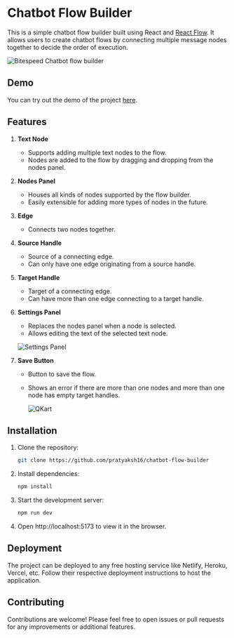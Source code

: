 # Chatbot Flow Builder

This is a simple chatbot flow builder built using React and [React Flow](https://reactflow.dev/). It allows users to create chatbot flows by connecting multiple message nodes together to decide the order of execution.

![Bitespeed Chatbot flow builder](https://bitespeed.notion.site/image/https%3A%2F%2Fs3-us-west-2.amazonaws.com%2Fsecure.notion-static.com%2F75974f28-7e11-4222-b99f-83ae626dc6b8%2FText_node.jpeg?table=block&id=118525ef-afef-4cf8-b073-d813ce8493b2&spaceId=bd075709-aeb9-477a-aa0d-347a38181da2&width=2000&userId=&cache=v2)

## Demo

You can try out the demo of the project [here](https://chatbot-flow-builder-pratyakshj16.netlify.app/).

## Features

1. **Text Node**
   - Supports adding multiple text nodes to the flow.
   - Nodes are added to the flow by dragging and dropping from the nodes panel.
2. **Nodes Panel**
   - Houses all kinds of nodes supported by the flow builder.
   - Easily extensible for adding more types of nodes in the future.
3. **Edge**
   - Connects two nodes together.
4. **Source Handle**
   - Source of a connecting edge.
   - Can only have one edge originating from a source handle.
5. **Target Handle**
   - Target of a connecting edge.
   - Can have more than one edge connecting to a target handle.
6. **Settings Panel**

   - Replaces the nodes panel when a node is selected.
   - Allows editing the text of the selected text node.

   ![Settings Panel](https://bitespeed.notion.site/image/https%3A%2F%2Fs3-us-west-2.amazonaws.com%2Fsecure.notion-static.com%2F38e424e4-01cd-462b-a4af-29de9d2c404c%2FSettings_panel.jpeg?table=block&id=7ae6c90f-b3d5-47e9-9d12-0d0b7275bf5f&spaceId=bd075709-aeb9-477a-aa0d-347a38181da2&width=2000&userId=&cache=v2)

7. **Save Button**

   - Button to save the flow.
   - Shows an error if there are more than one nodes and more than one node has empty target handles.

     ![QKart](https://bitespeed.notion.site/image/https%3A%2F%2Fs3-us-west-2.amazonaws.com%2Fsecure.notion-static.com%2Fb33c6166-aa3e-4c1a-b1b8-1dbd010e1e2e%2FScreenshot_2022-10-24_at_10.41.29_PM.png?table=block&id=fcd6da61-a9da-42e5-a341-77871648de6e&spaceId=bd075709-aeb9-477a-aa0d-347a38181da2&width=2000&userId=&cache=v2)

## Installation

1. Clone the repository:

   ```bash
   git clone https://github.com/pratyaksh16/chatbot-flow-builder
   ```

2. Install dependencies:

   ```bash
   npm install
   ```

3. Start the development server:

   ```bash
   npm run dev
   ```

4. Open http://localhost:5173 to view it in the browser.

## Deployment

The project can be deployed to any free hosting service like Netlify, Heroku, Vercel, etc. Follow their respective deployment instructions to host the application.

## Contributing

Contributions are welcome! Please feel free to open issues or pull requests for any improvements or additional features.
